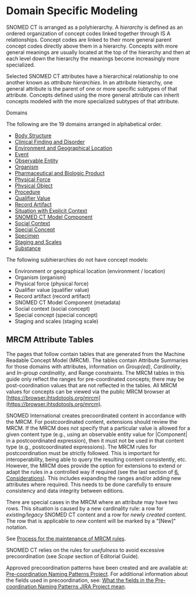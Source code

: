 # Domain Specific Modeling

SNOMED CT is arranged as a polyhierarchy. A _hierarchy_ is defined as an ordered organization of concept codes linked together through IS A relationships. Concept codes are linked to their more general parent concept codes directly above them in a hierarchy. Concepts with more general meanings are usually located at the top of the hierarchy and then at each level down the hierarchy the meanings become increasingly more specialized.

Selected SNOMED CT attributes have a hierarchical relationship to one another known as _attribute hierarchies_. In an attribute hierarchy, one general attribute is the parent of one or more specific subtypes of that attribute. Concepts defined using the more general attribute can inherit concepts modeled with the more specialized subtypes of that attribute.

Domains

The following are the 19 domains arranged in alphabetical order.

* [Body Structure](../../../Body-Structure_174690290.html)
* [Clinical Finding and Disorder](../../../Clinical-Finding-and-Disorder_174690335.html)
* [Environment and Geographical Location](../../../Environment-and-Geographical-Location_174690590.html)
* [Event](../../../Event_174690591.html)
* [Observable Entity](../../../Observable-Entity_174690597.html)
* [Organism](../../../Organism_174690618.html)
* [Pharmaceutical and Biologic Product](../../../Pharmaceutical-and-Biologic-Product_174690621.html)
* [Physical Force](../../../Physical-Force_174691256.html)
* [Physical Object](../../../Physical-Object_174691257.html)
* [Procedure](../../../Procedure_174691281.html)
* [Qualifier Value](../../../Qualifier-Value_174691360.html)
* [Record Artifact](../../../Record-Artifact_174691379.html)
* [Situation with Explicit Context](../../../Situation-with-Explicit-Context_174691381.html)
* [SNOMED CT Model Component](../../../SNOMED-CT-Model-Component_174691387.html)
* [Social Context](../../../Social-Context_174691391.html)
* [Special Concept](../../../Special-Concept_174691392.html)
* [Specimen](../../../Specimen_174691394.html)
* [Staging and Scales](../../../Staging-and-Scales_174691397.html)
* [Substance](../../../Substance_174691398.html)

The following subhierarchies do not have concept models:

* Environment or geographical location (environment / location)
* Organism (organism)
* Physical force (physical force)
* Qualifier value (qualifier value)
* Record artifact (record artifact)
* SNOMED CT Model Component (metadata)
* Social context (social concept)
* Special concept (special concept)
* Staging and scales (staging scale)

## MRCM Attribute Tables

The pages that follow contain tables that are generated from the Machine Readable Concept Model (MRCM). The tables contain Attribute Summaries for those domains with attributes, information on _Group(ed)_, _Cardinality_, and _In-group cardinality_, and Range constraints. The MRCM tables in this guide only reflect the ranges for pre-coordinated concepts; there may be post-coordination values that are not reflected in the tables. All MRCM values for concepts can be viewed via the public MRCM browser at [https://browser.ihtsdotools.org/mrcm](https://browser.ihtsdotools.org/mrcm).

SNOMED International creates precoordinated content in accordance with the MRCM. For postcoordinated content, extensions should review the MRCM. If the MRCM does not specify that a particular value is allowed for a given content type (e.g., using an observable entity value for |Component| in a postcoordinated expression), then it must not be used in that content type (e.g., postcoordinated expressions). The MRCM rules for postcoordination must be strictly followed. This is important for interoperability, being able to query the resulting content consistently, etc. However, the MRCM does provide the option for extensions to extend or adapt the rules in a controlled way if required (see the last section of [6. Considerations](https://prod-confluence.ihtsdotools.org/display/DOCMRCM/6.+Considerations)). This includes expanding the ranges and/or adding new attributes where required. This needs to be done carefully to ensure consistency and data integrity between editions.

There are special cases in the MRCM where an attribute may have two rows. This situation is caused by a new cardinality rule: a row for _existing/legacy_ SNOMED CT content and a row for _newly created_ content. The row that is applicable to _new_ content will be marked by a "\[New]" notation.

See [Process for the maintenance of MRCM rules](https://prod-confluence.ihtsdotools.org/display/IAP/Process+for+the+maintenance+of+MRCM+rules).

SNOMED CT relies on the rules for _usefulness_ to avoid excessive precoordination (see _Scope_ section of Editorial Guide).

Approved precoordination patterns have been created and are available at: [Pre-coordination Naming Patterns Project](https://prod-confluence.ihtsdotools.org/display/IHTSDO1/Pre-coordination+Naming+Patterns+Project). For additional information about the fields used in precoordination, see: [What the fields in the Pre-coordination Naming Patterns JIRA Project mean](https://prod-confluence.ihtsdotools.org/display/IHTSDO1/What+the+fields+in+the+Pre-coordination+Pattern+JIRA+Project+mean).
